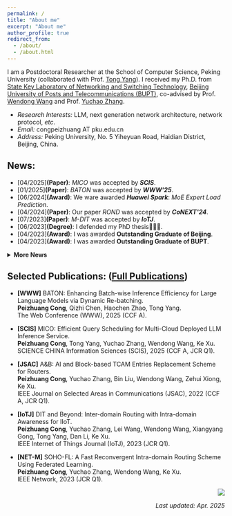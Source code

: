 ```yaml
---
permalink: /
title: "About me"
excerpt: "About me"
author_profile: true
redirect_from: 
  - /about/
  - /about.html
---
```


  I am a Postdoctoral Researcher at the School of Computer Science, Peking University (collaborated with Prof. [Tong Yang](https://yangtonghome.github.io/)). I received my Ph.D. from [State Key Laboratory of Networking and Switching Technology](https://sklnst-en.bupt.edu.cn/), [Beijing University of Posts and Telecommunications (BUPT)](https://www.bupt.edu.cn/index.htm), co-advised by Prof. [Wendong Wang](https://teacher.bupt.edu.cn/wangwendong/) and Prof. [Yuchao Zhang](http://yuchaozhang.weebly.com/). 
- *Research Interests:* LLM, next generation network architecture, network protocol, *etc*.
- *Email:* congpeizhuang AT pku.edu.cn
- *Address:* Peking University, No. 5 Yiheyuan Road, Haidian District, Beijing, China.


## News: 
<!--
- [07/2025]**(Paper)**: *I2BGP* was accepted by ***ToN***.
- [04/2025]**(Paper)**: *MICO* was accepted by ***SCIS***. 
- [01/2025]**(Paper)**: *BATON* was accepted by ***WWW'25***. 
- [06/2024]**(Award)**: We ware awarded ***Huawei Spark***: *MoE Expert Load Prediction*.
- [04/2024]**(Paper)**: Our paper *ROND* was accepted by ***CoNEXT'24***. 
- [07/2023]**(Paper)**: *M-DIT* was accepted by ***IoTJ***. 
- [06/2023]**(Degree)**: I defended my PhD thesis👨🏻‍🎓.
- [04/2023]**(Award)**: I was awarded **Outstanding Graduate of Beijing**.
- [04/2023]**(Award)**: I was awarded **Outstanding Graduate of BUPT**.
- [03/2023]**(Paper)**: Our paper *Grandet* was accepted by ***IWQoS'23***.
- [02/2023]**(Paper)**: *SOHO-FL* was accepted by ***IEEE Network***.
- [10/2022]**(Award)**: I was awarded the **National Scholarship for Doctoral Students**. 
- [05/2022]**(Paper)**: *A&B* was accepted by ***JSAC***.
- [04/2022]**(Paper)**: *DIT* was accepted by ***IWQoS'22***.
- [04/2021]**(Paper)**: *AIR* was accepted by ***IWQoS'21***.
- [04/2021]**(Project)**: *FLR* was approved by **BUPT Excellent Ph.D. Student Foundation**.
- [03/2021]**(Paper)**: *RLR-M* was accepted by ***CN***.
- [02/2021]**(Paper)**: *DND* was accepted by ***TNSM***.
- [01/2021]**(Paper)**: *RLR* was accepted by ***ICC'21***.
-->

<div>
  <ul>
    <!--<li>[07/2025]<b>(Paper)</b>: <i>I2BGP</i> was accepted by <b><i>ToN</i></b>.</li>-->
    <li>[04/2025]<b>(Paper)</b>: <i>MICO</i> was accepted by <b><i>SCIS</i></b>.</li>
    <li>[01/2025]<b>(Paper)</b>: <i>BATON</i> was accepted by <b><i>WWW'25</i></b>.</li>
    <li>[06/2024]<b>(Award)</b>: We ware awarded <b><i>Huawei Spark</i></b>: <i>MoE Expert Load Prediction</i>.</li>
    <li>[04/2024]<b>(Paper)</b>: Our paper <i>ROND</i> was accepted by <b><i>CoNEXT'24</i></b>.</li>
    <li>[07/2023]<b>(Paper)</b>: <i>M-DIT</i> was accepted by <b><i>IoTJ</i></b>.</li>
    <li>[06/2023]<b>(Degree)</b>: I defended my PhD thesis👨🏻‍🎓.</li>
    <li>[04/2023]<b>(Award)</b>: I was awarded <b>Outstanding Graduate of Beijing</b>.</li>
    <li>[04/2023]<b>(Award)</b>: I was awarded <b>Outstanding Graduate of BUPT</b>.</li>
  </ul>
  <details>
    <summary><strong>More News</strong></summary>
    <ul>
      <li>[03/2023]<b>(Paper)</b>: Our paper <i>Grandet</i> was accepted by <b><i>IWQoS'23</i></b>.</li>
      <li>[02/2023]<b>(Paper)</b>: <i>SOHO-FL</i> was accepted by <b><i>IEEE Network</i></b>.</li>
      <li>[10/2022]<b>(Award)</b>: I was awarded the <b>National Scholarship for Doctoral Students</b>.</li>
      <li>[05/2022]<b>(Paper)</b>: <i>A&B</i> was accepted by <b><i>JSAC</i></b>.</li>
      <li>[04/2022]<b>(Paper)</b>: <i>DIT</i> was accepted by <b><i>IWQoS'22</i></b>.</li>
      <li>[04/2021]<b>(Paper)</b>: <i>AIR</i> was accepted by <b><i>IWQoS'21</i></b>.</li>
      <li>[04/2021]<b>(Project)</b>: <i>FLR</i> was approved by <b><i>BUPT Excellent Ph.D. Student Foundation</i></b>.</li>
      <li>[03/2021]<b>(Paper)</b>: <i>RLR-M</i> was accepted by <b><i>CN</i></b>.</li>
      <li>[02/2021]<b>(Paper)</b>: <i>DND</i> was accepted by <b><i>TNSM</i></b>.</li>
      <li>[01/2021]<b>(Paper)</b>: <i>RLR</i> was accepted by <b><i>ICC'21</i></b>.</li>
    </ul>
  </details>
</div>

## Selected Publications: ([Full Publications](/publications/))
<!--
- **[ToN]** I2BGP: A Privacy-Preserving Intra-AS State-Assisted Inter-AS Routing Scheme.  
  **Peizhuang Cong**, Yuchao Zhang, Jun Wang, Wendong Wang, Tong Yang, Dan Li, Ke Xu
  IEEE/ACM Transactions on Networking (ToN), 2025 (CCF A).
-->
- **[WWW]** BATON: Enhancing Batch-wise Inference Efficiency for Large Language Models via Dynamic Re-batching.  
  **Peizhuang Cong**, Qizhi Chen, Haochen Zhao, Tong Yang.  
  The Web Conference (WWW), 2025 (CCF A).

- **[SCIS]** MICO: Efficient Query Scheduling for Multi-Cloud Deployed LLM Inference Service.  
  **Peizhuang Cong**, Tong Yang, Yuchao Zhang, Wendong Wang, Ke Xu.  
  SCIENCE CHINA Information Sciences (SCIS), 2025 (CCF A, JCR Q1).

- **[JSAC]** A&B: AI and Block-based TCAM Entries Replacement Scheme for Routers.  
  **Peizhuang Cong**, Yuchao Zhang, Bin Liu, Wendong Wang, Zehui Xiong, Ke Xu.  
  IEEE Journal on Selected Areas in Communications (JSAC), 2022 (CCF A, JCR Q1).
  
- **[IoTJ]** DIT and Beyond: Inter-domain Routing with Intra-domain Awareness for IIoT.  
  **Peizhuang Cong**, Yuchao Zhang, Lei Wang, Wendong Wang, Xiangyang Gong, Tong Yang, Dan Li, Ke Xu.  
  IEEE Internet of Things Journal (IoTJ), 2023 (JCR Q1).
  
- **[NET-M]** SOHO-FL: A Fast Reconvergent Intra-domain Routing Scheme Using Federated Learning.  
  **Peizhuang Cong**, Yuchao Zhang, Wendong Wang, Ke Xu.  
  IEEE Network, 2023 (JCR Q1).

<!-- 
- **[IWQoS]** Break the Blackbox! Desensitize Intra-domain Information for Inter-domain Routing.  
  **Peizhuang Cong**, Yuchao Zhang, Lei Wang, Hao Ni, Wendong Wang, Xiangyang Gong, Tong Yang, Dan Li, Ke Xu.  
  IEEE/ACM International Symposium on Quality Service (IWQoS), 2022 (CCF B).
  
- **[CN]** A Deep Reinforcement Learning-based Multi-Optimality Routing Scheme for Dynamic IoT Networks.  
  **Peizhuang Cong**, Yuchao Zhang, Zheli Liu, Thar Baker, Hissam Tawfik, Wendong Wang, Ke Xu, Ruidong Li, Fuliang Li.  
  Computer Networks (CN), Elsevier, 2021 (CCF B).
  
- **[TNSM]** DND: Driver Node Detection for Control Message Diffusion in Smart Transportations.  
  **Peizhuang Cong**, Yuchao Zhang, Wendong Wang, Ning Zhang.  
  IEEE Transactions on Network and Service Management (TNSM), 2021 (JCR Q2).
-->


<p align='right'><a href="https://clustrmaps.com/site/1boab" title="Visit tracker"><img src="//www.clustrmaps.com/map_v2.png?d=V70tYWiC2S5od54kyB_gryHlu06cB7tlRQksWmTnQzk&cl=ffffff"></a></p>

<p align='right'><i>Last updated: Apr. 2025</i></p>
